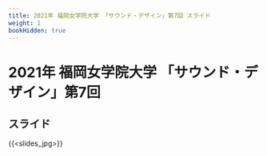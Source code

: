 ```yaml
---
title: 2021年 福岡女学院大学 「サウンド・デザイン」第7回 スライド
weight: 1
bookHidden: true
---
```


# 2021年 福岡女学院大学 「サウンド・デザイン」第7回

## スライド

{{<slides_jpg>}}